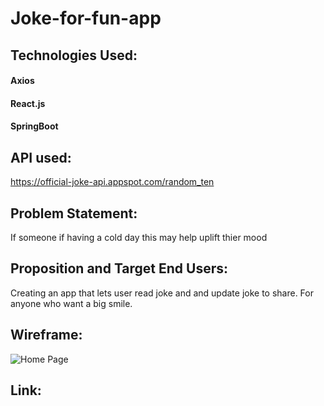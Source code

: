 # Joke-for-fun-app


## Technologies Used:
#### Axios 
#### React.js
#### SpringBoot


## API used:
https://official-joke-api.appspot.com/random_ten

## Problem Statement:
If someone if having a cold day this may help uplift thier mood

## Proposition and Target End Users:
Creating an app that lets user read joke and and update joke to share. For anyone who want a big smile.


## Wireframe:
![Home Page](./Wireframe/wireframe)

## Link:

